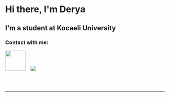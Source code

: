# Hi there, I'm Derya

## I'm a student at Kocaeli University


### Contact with me:
[<img width="64" height="64" src="https://img.icons8.com/sf-black/64/000000/medium-logo.png"/>][Medium]
&nbsp;&nbsp;
[<img src="https://img.icons8.com/fluency/48/000000/linkedin.png"/>][linkedin]

<br />
<br />

---
 

</details>

[linkedin]: https://www.linkedin.com/in/derya-gelmez/
[Medium]: https://medium.com/@deryagelmez
